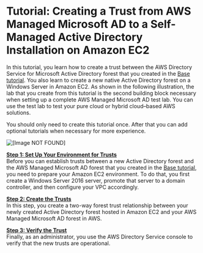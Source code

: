 # Tutorial: Creating a Trust from AWS Managed Microsoft AD to a Self\-Managed Active Directory Installation on Amazon EC2<a name="ms_ad_tutorial_test_lab_trust"></a>

In this tutorial, you learn how to create a trust between the AWS Directory Service for Microsoft Active Directory forest that you created in the [Base tutorial](ms_ad_tutorial_test_lab_base.md)\. You also learn to create a new native Active Directory forest on a Windows Server in Amazon EC2\. As shown in the following illustration, the lab that you create from this tutorial is the second building block necessary when setting up a complete AWS Managed Microsoft AD test lab\. You can use the test lab to test your pure cloud or hybrid cloud–based AWS solutions\. 

You should only need to create this tutorial once\. After that you can add optional tutorials when necessary for more experience\.

![\[Image NOT FOUND\]](http://docs.aws.amazon.com/directoryservice/latest/admin-guide/images/tutorialmicrosoftadtrust.png)

**[Step 1: Set Up Your Environment for Trusts](microsoftadtruststep1.md)**  
Before you can establish trusts between a new Active Directory forest and the AWS Managed Microsoft AD forest that you created in the [Base tutorial](ms_ad_tutorial_test_lab_base.md), you need to prepare your Amazon EC2 environment\. To do that, you first create a Windows Server 2016 server, promote that server to a domain controller, and then configure your VPC accordingly\.

**[Step 2: Create the Trusts](microsoftadtruststep2.md)**  
In this step, you create a two\-way forest trust relationship between your newly created Active Directory forest hosted in Amazon EC2 and your AWS Managed Microsoft AD forest in AWS\. 

**[Step 3: Verify the Trust](microsoftadtruststep3.md)**  
Finally, as an administrator, you use the AWS Directory Service console to verify that the new trusts are operational\.